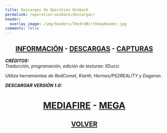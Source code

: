 ```yaml
---
title: Descargas de Operation Winback
permalink: /operation-winback/descargar/
header:
  overlay_image: /img/headers/The3rdBirthdayHeader.jpg
comments: false
---
```

<h2 style="text-align: center;"><strong><a href="/operation-winback/informacion/">INFORMACIÓN</a> - <a href="/operation-winback/descargar/">DESCARGAS</a> - <a href="/operation-winback/capturas/">CAPTURAS</a></strong></h2>

_**CRÉDITOS:**_  
_Traducción, programación, edición de texturas:_ IlDucci

_Utiliza herramientas de RedComet, Klarth, Hermes/PS2REALITY y Dageron._

_**DESCARGAR VERSIÓN 1.0:**_

<h1 style="text-align: center;"><strong><a href="http://www.mediafire.com/file/d62ad9wt82ds8oi/OPWB-V10-ESP.7z">MEDIAFIRE</a> - <a href="https://mega.nz/#!kQEQlZ5S!q8oV02gy-uaH87MaHTb9vOPv9Pppf3ckwYL8x11pSOE">MEGA</a></strong></h1>

<h2 style="text-align: center;"><a href="/operation-winback/"><strong>VOLVER</strong></a></h2>


